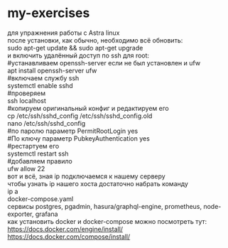 # my-exercises

для упражнения работы с Astra linux  
после установки, как обычно, необходимо всё обновить:  
sudo apt-get update && sudo apt-get upgrade  
и включить удалённый доступ по ssh для root:  
#устанавливаем openssh-server если не был установлен и ufw  
apt install openssh-server ufw  
#включаем службу ssh  
systemctl enable sshd  
#проверяем  
ssh localhost  
#копируем оригинальный конфиг и редактируем его  
cp /etc/ssh/sshd_config /etc/ssh/sshd_config.old  
nano /etc/ssh/sshd_config  
#по паролю параметр PermitRootLogin yes  
#По ключу параметр PubkeyAuthentication yes  
#рестартуем его  
systemctl restart ssh  
#добавляем правило  
ufw allow 22  
вот и всё, зная ip подключаемся к нашему серверу  
чтобы узнать ip нашего хоста достаточно набрать команду  
ip a  
docker-compose.yaml  
сервисы postgres, pgadmin, hasura/graphql-engine, prometheus, node-exporter, grafana  
как установить docker и docker-compose можно посмотреть тут:   
https://docs.docker.com/engine/install/  
https://docs.docker.com/compose/install/  